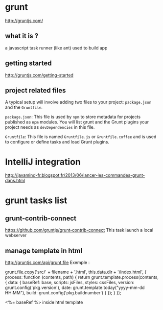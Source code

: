 
grunt
=====
http://gruntjs.com/

what it is ?
------------
a javascript task runner (like ant)
used to build app

getting started
---------------
http://gruntjs.com/getting-started

project related files 
---------------------
A typical setup will involve adding two files to your project: `package.json` and the `Gruntfile`.

`package.json`: This file is used by `npm` to store metadata for projects published as `npm` modules. You will list grunt and the Grunt plugins your project needs as `devDependencies` in this file.

`Gruntfile`: This file is named `Gruntfile.js` or `Gruntfile.coffee` and is used to configure or define tasks and load Grunt plugins. 

IntelliJ integration
====================
http://javamind-fr.blogspot.fr/2013/06/lancer-les-commandes-grunt-dans.html


grunt tasks list
================

grunt-contrib-connect
---------------------
https://github.com/gruntjs/grunt-contrib-connect
This task launch a local webserver

manage template in html
-----------------------
http://gruntjs.com/api/grunt.file
Exemple :

grunt.file.copy('src/' + filename + '.html', this.data.dir + '/index.html', {
  process: function (contents, path) {
    return grunt.template.process(contents, {
      data: {
        baseRef: base,
        scripts: jsFiles,
        styles: cssFiles,
        version: grunt.config('pkg.version'),
        date: grunt.template.today("yyyy-mm-dd HH:MM"),
        build: grunt.config('pkg.buildnumber')
      }
    });
  }
});

<%= baseRef %> inside html template
